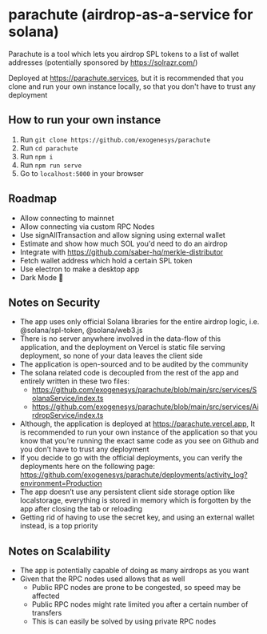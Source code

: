 # parachute (airdrop-as-a-service for solana)

Parachute is a tool which lets you airdrop SPL tokens to a list of wallet addresses (potentially sponsored by https://solrazr.com/)

Deployed at https://parachute.services, but it is recommended that you clone and run your own instance locally, so that you don't have to trust any deployment

## How to run your own instance

1. Run `git clone https://github.com/exogenesys/parachute`
2. Run `cd parachute`
3. Run `npm i`
4. Run `npm run serve`
5. Go to `localhost:5000` in your browser

## Roadmap

- Allow connecting to mainnet
- Allow connecting via custom RPC Nodes
- Use signAllTransaction and allow signing using external wallet
- Estimate and show how much SOL you'd need to do an airdrop
- Integrate with https://github.com/saber-hq/merkle-distributor
- Fetch wallet address which hold a certain SPL token
- Use electron to make a desktop app
- Dark Mode 🌚

## Notes on Security

- The app uses only official Solana libraries for the entire airdrop logic, i.e. @solana/spl-token, @solana/web3.js
- There is no server anywhere involved in the data-flow of this application, and the deployment on Vercel is static file serving deployment, so none of your data leaves the client side
- The application is open-sourced and to be audited by the community
- The solana related code is decoupled from the rest of the app and entirely written in these two files:
  - https://github.com/exogenesys/parachute/blob/main/src/services/SolanaService/index.ts
  - https://github.com/exogenesys/parachute/blob/main/src/services/AirdropService/index.ts
- Although, the application is deployed at https://parachute.vercel.app, It is recommended to run your own instance of the application so that you know that you’re running the exact same code as you see on Github and you don’t have to trust any deployment
- If you decide to go with the official deployments, you can verify the deployments here on the following page: https://github.com/exogenesys/parachute/deployments/activity_log?environment=Production
- The app doesn’t use any persistent client side storage option like localstorage, everything is stored in memory which is forgotten by the app after closing the tab or reloading
- Getting rid of having to use the secret key, and using an external wallet instead, is a top priority

## Notes on Scalability

- The app is potentially capable of doing as many airdrops as you want
- Given that the RPC nodes used allows that as well
  - Public RPC nodes are prone to be congested, so speed may be affected
  - Public RPC nodes might rate limited you after a certain number of transfers
  - This is can easily be solved by using private RPC nodes
